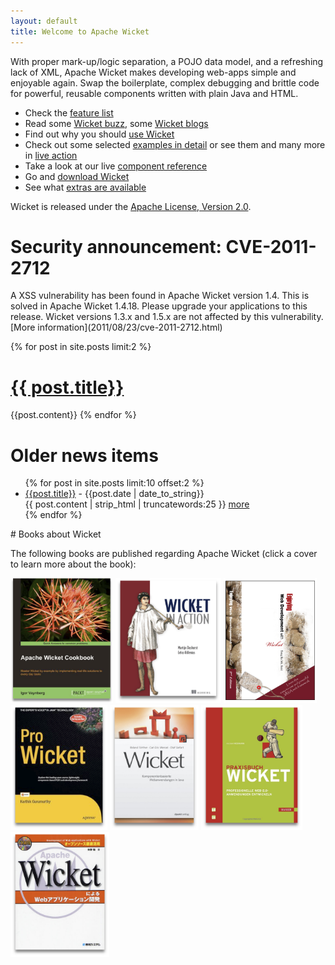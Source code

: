 ```yaml
---
layout: default
title: Welcome to Apache Wicket
---
```

With proper mark-up/logic separation, a POJO data model, and a refreshing
lack of XML, Apache Wicket makes developing web-apps simple and enjoyable
again. Swap the boilerplate, complex debugging and brittle code for powerful,
reusable components written with plain Java and HTML.

* Check the [feature list](meet/features.html)
* Read some [Wicket buzz](meet/buzz.html), some [Wicket blogs](meet/blogs.html)
* Find out why you should [use Wicket](meet/introduction.html)
* Check out some selected [examples in detail](learn/examples) or see them and many more in [live action](http://www.wicket-library.com/wicket-examples/)
* Take a look at our live [component reference](http://www.wicket-library.com/wicket-examples/compref/)
* Go and [download Wicket](start/download.html)
* See what [extras are available](learn/projects)

Wicket is released under the [Apache License, Version
2.0](http://www.apache.org/licenses/LICENSE-2.0.html).

<h1>Security announcement: CVE-2011-2712</h1>
A XSS vulnerability has been found in Apache Wicket version 1.4. This is solved in Apache Wicket 1.4.18. Please upgrade your applications to this release. Wicket versions 1.3.x and 1.5.x are not affected by this vulnerability.
[More information](2011/08/23/cve-2011-2712.html)

{% for post in site.posts limit:2 %}
# [{{ post.title}}]({{post.url}}) #
{{post.content}}
{% endfor %}

<h1>Older news items</h1>
<ul>
{% for post in site.posts limit:10 offset:2 %}

<li>
        <a href="{{post.url}}">{{post.title}}</a> - <span>{{post.date | date_to_string}}</span><br />
        {{ post.content | strip_html | truncatewords:25 }}
        <a href="{{post.url}}">more</a></li>
{% endfor %}
</ul>
# Books about Wicket

The following books are published regarding Apache Wicket (click a cover to
learn more about the book):

<a href="/learn/books/awc.html"><img src="/learn/books/awc.png" height="200px" /></a>
<a href="/learn/books/wia.html"><img src="/learn/books/wia.png" height="200px" /></a>
<a href="/learn/books/ewdww.html"><img src="/learn/books/ewdww.png" height="200px" /></a>
<a href="/learn/books/prowicket.html"><img src="/learn/books/prowicket.png" height="200px" /></a>
<a href="/learn/books/kwij.html"><img src="/learn/books/kwij.png" height="200px" /></a>
<a href="/learn/books/praxisbuchwicket.html"><img src="/learn/books/praxisbuchwicket.png" height="200px" /></a>
<a href="/learn/books/wicket-jp.html"><img src="/learn/books/wicket-jp.png" height="200px" /></a>
